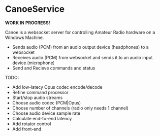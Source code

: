 # CanoeService

**WORK IN PROGRESS!**

Canoe is a websocket server for controlling Amateur Radio hardware on a Windows Machine. 

* Sends audio (PCM) from an audio output device (headphones) to a websocket
* Receives audio (PCM) from websocket and sends it to an audio input device (microphone)
* Send and Recieve commands and status

TODO:

* Add low-latecy Opus codec encode/decode
* Refine command processor
* Start/stop audio streams
* Choose audio codec (PCM|Opus)
* Choose number of channels (radio only needs 1 channel)
* Choose audio device sample rate
* Calculate end-to-end latency
* Add rotator control
* Add front-end